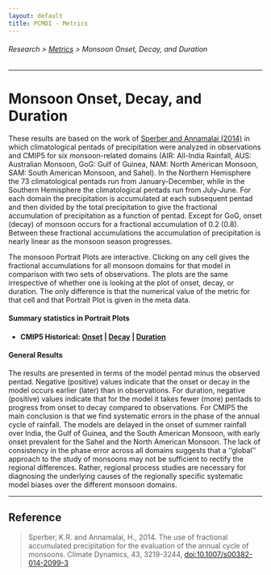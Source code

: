 ```yaml
---
layout: default
title: PCMDI - Metrics
---
```

###### Research > [Metrics][Metrics] > Monsoon Onset, Decay, and Duration
---

# Monsoon Onset, Decay, and Duration
These results are based on the work of [Sperber and Annamalai (2014)][sperber2004] in which climatological pentads of precipitation were analyzed in observations and CMIP5 for six monsoon-related domains (AIR: All-India Rainfall, AUS: Australian Monsoon, GoG: Gulf of Guinea, NAM: North American Monsoon, SAM: South American Monsoon, and Sahel). In the Northern Hemisphere the 73 climatological pentads run from January-December, while in the Southern Hemisphere the climatological pentads run from July-June. For each domain the precipitation is accumulated at each subsequent pentad and then divided by the total precipitation to give the fractional accumulation of precipitation as a function of pentad. Except for GoG, onset (decay) of monsoon occurs for a fractional accumulation of 0.2 (0.8). Between these fractional accumulations the accumulation of precipitation is nearly linear as the monsoon season progresses.

The monsoon Portrait Plots are interactive. Clicking on any cell gives the fractional accumulations for all monsoon domains for that model in comparison with two sets of observations. The plots are the same irrespective of whether one is looking at the plot of onset, decay, or duration. The only difference is that the numerical value of the metric for that cell and that Portrait Plot is given in the meta data.

#### Summary statistics in Portrait Plots
  - #### CMIP5 Historical: [Onset][CMIP5_monsoon_sperber_onset] | [Decay][CMIP5_monsoon_sperber_decay] | [Duration][CMIP5_monsoon_sperber_duration]

#### General Results
The results are presented in terms of the model pentad minus the observed pentad. Negative (positive) values indicate that the onset or decay in the model occurs earlier (later) than in observations. For duration, negative (positive) values indicate that for the model it takes fewer (more) pentads to progress from onset to decay compared to observations. For CMIP5 the main conclusion is that we find systematic errors in the phase of the annual cycle of rainfall. The models are delayed in the onset of summer rainfall over India, the Gulf of Guinea, and the South American Monsoon, with early onset prevalent for the Sahel and the North American Monsoon. The lack of consistency in the phase error across all domains suggests that a ‘‘global’’ approach to the study of monsoons may not be sufficient to rectify the regional differences. Rather, regional process studies are necessary for diagnosing the underlying causes of the regionally specific systematic model biases over the different monsoon domains.

---

## Reference
> Sperber, K.R. and Annamalai, H., 2014. The use of fractional accumulated precipitation for the evaluation of the annual cycle of monsoons. Climate Dynamics, 43, 3219-3244, [doi:10.1007/s00382-014-2099-3][sperber2004]


[sperber2004]: https://doi.org/10.1007/s00382-014-2099-3

[CMIP5_monsoon_sperber_onset]: https://pcmdi.llnl.gov/pmp-preliminary-results/ipp_test_monsoon_sperber/onset_index_rel2obs_v20190618/clickable_portrait.html
[CMIP5_monsoon_sperber_decay]: https://pcmdi.llnl.gov/pmp-preliminary-results/ipp_test_monsoon_sperber/decay_index_rel2obs_v20190618/clickable_portrait.html
[CMIP5_monsoon_sperber_duration]: https://pcmdi.llnl.gov/pmp-preliminary-results/ipp_test_monsoon_sperber/duration_rel2obs_v20190618/clickable_portrait.html

[Metrics]:{{site.baseurl}}/research/metrics/index.html

